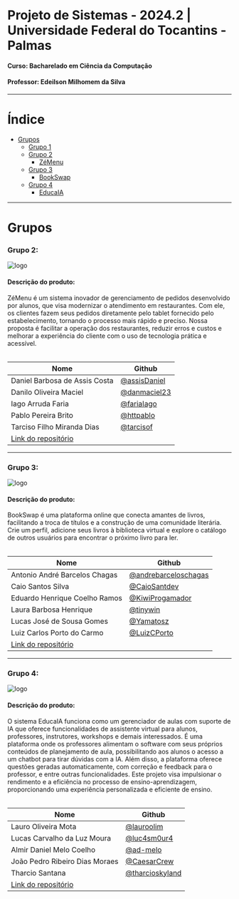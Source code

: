 # Projeto de Sistemas - 2024.2 | Universidade Federal do Tocantins - Palmas
#### Curso: Bacharelado em Ciência da Computação
#### Professor: Edeilson Milhomem da Silva

---
# Índice
- [Grupos](#grupos)
  - [Grupo 1]()
  - [Grupo 2](#grupo-2)
    - [ZéMenu](#descrição-do-produto)
  - [Grupo 3](#grupo-3)
    - [BookSwap](#descrição-do-produto-1)   
  - [Grupo 4](#grupo-4)
    - [EducaIA](#descrição-do-produto-2)


---
# Grupos

### Grupo 2:
![logo](https://github.com/user-attachments/assets/d92374bc-4a7e-4ec6-bbd2-191ad395907b)

#### Descrição do produto:
ZéMenu é um sistema inovador de gerenciamento de pedidos desenvolvido por alunos, que visa modernizar o atendimento em restaurantes. Com ele, os clientes fazem seus pedidos diretamente pelo tablet fornecido pelo estabelecimento, tornando o processo mais rápido e preciso. Nossa proposta é facilitar a operação dos restaurantes, reduzir erros e custos e melhorar a experiência do cliente com o uso de tecnologia prática e acessível.
</br>
</br>

| Nome                                                              | Github                                         |
|-------------------------------------------------------------------|------------------------------------------------|
| Daniel Barbosa de Assis Costa                                     | [@assisDaniel](https://github.com/assisDaniel) |
| Danilo Oliveira Maciel                                            | [@danmaciel23](https://github.com/danmaciel23) |
| Iago Arruda Faria                                                 | [@fariaIago](https://github.com/fariaIago)     |
| Pablo Pereira Brito                                               | [@httpablo](https://github.com/httpablo)       |
| Tarciso Filho Miranda Dias                                        | [@tarcisof](https://github.com/tarcisof)       |
| [Link do repositório](https://github.com/assisDaniel/Ze-Menu.git) |                                                |

---
### Grupo 3:
![logo](https://github.com/user-attachments/assets/f4c41849-31d1-43dc-b9be-26cc731e0b18)

#### Descrição do produto:
BookSwap é uma plataforma online que conecta amantes de livros, facilitando a troca de títulos e a construção de uma comunidade literária. Crie um perfil, adicione seus livros à biblioteca virtual e explore o catálogo de outros usuários para encontrar o próximo livro para ler.
</br>
</br>

| Nome                                                              | Github                                                         |
|-------------------------------------------------------------------|----------------------------------------------------------------|
| Antonio André Barcelos Chagas                                     | [@andrebarceloschagas](https://github.com/andrebarceloschagas) |
| Caio Santos Silva                                                 | [@CaioSantdev](https://github.com/CaioSantdev)                 |
| Eduardo Henrique Coelho Ramos                                     | [@KiwiProgamador](https://github.com/KiwiProgamador)           |
| Laura Barbosa Henrique                                            | [@tinywin](https://github.com/tinywin)                         |
| Lucas José de Sousa Gomes                                         | [@Yamatosz](https://github.com/Yamatosz)                       |
| Luiz Carlos Porto do Carmo                                        | [@LuizCPorto](https://github.com/LuizCPorto)                   |
| [Link do repositório](https://github.com/BookSwap-PS)             |                                                                |

---
### Grupo 4: 
![logo](https://github.com/user-attachments/assets/14095d0d-1ca0-42df-8082-c72520eb8cee)

#### Descrição do produto:
O sistema EducaIA funciona como um gerenciador de aulas com suporte de IA que oferece funcionalidades de assistente virtual para alunos, professores, instrutores, workshops e demais interessados. É uma plataforma onde os professores alimentam o software com seus próprios conteúdos de planejamento de aula, possibilitando aos alunos o acesso a um chatbot para tirar dúvidas com a IA. Além disso, a plataforma oferece questões geradas automaticamente, com correção e feedback para o professor, e entre outras funcionalidades. Este projeto visa impulsionar o rendimento e a eficiência no processo de ensino-aprendizagem, proporcionando uma experiência personalizada e eficiente de ensino.
</br>
</br>

| Nome                                                               | Github                                              |
| ------------------------------------------------------------------ | --------------------------------------------------- |
| Lauro Oliveira Mota                                                | [@lauroolim](https://github.com/lauroolim)           |
| Lucas Carvalho da Luz Moura                                        | [@luc4sm0ur4](https://github.com/luc4sm0ur4)         |
| Almir Daniel Melo Coelho                                           | [@ad-melo](https://github.com/ad-melo)               |
| João Pedro Ribeiro Dias Moraes                                     | [@CaesarCrew](https://github.com/CaesarCrew)         |
| Tharcio Santana                                                    | [@tharcioskyland](https://github.com/tharcioskyland) |
| [Link do repositório](https://github.com/lauroolim/PS-EducaIA.git) |                                                     |
